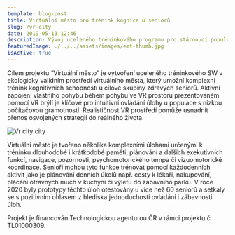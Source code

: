 ```yaml
---
template: blog-post
title: Virtuální město pro trénink kognice u seniorů
slug: /vr-city
date: 2019-05-13 12:46
description: Vývoj uceleného tréninkového programu pro stárnoucí populaci za pomocí imerzivní virtuální reality
featuredImage: ./../../assets/images/emt-thumb.jpg
isActive: true
---
```


Cílem projektu “Virtuální město” je vytvoření uceleného tréninkového SW v ekologicky validním prostředí virtuálního města, který umožní komplexní trénink kognitivních schopností u cílové skupiny zdravých seniorů. Aktivní zapojení vlastního pohybu během pohybu ve VR prostoru prezentovaném pomocí VR brýlí je klíčové pro intuitivní ovládání úlohy u populace s nízkou počítačovou gramotností. Realističnost VR prostředí pomůže usnadnit přenos osvojených strategií do reálného života.

![Vr city city](/assets/vr-vs-monitor-graf.jpg "Vr city city")

Virtuální město je tvořeno několika komplexními úlohami určenými k tréninku dlouhodobé i krátkodobé paměti, plánování a dalších exekutivních funkcí, navigace, pozornosti, psychomotorického tempa či vizuomotorické koordinace. Senioři mohou tyto funkce trénovat pomocí každodenních aktivit jako je plánování denních úkolů např. cesty k lékaři, nakupování, plácání otravných much v kuchyni či výletu do zábavního parku. V roce 2020 byly prototypy těchto úloh otestovány u více než 60 seniorů a setkaly se s pozitivním ohlasem z hlediska jednoduchosti ovládání i zábavnosti úloh.

Projekt je financován Technologickou agenturou ČR v rámci projektu č. TL01000309.

